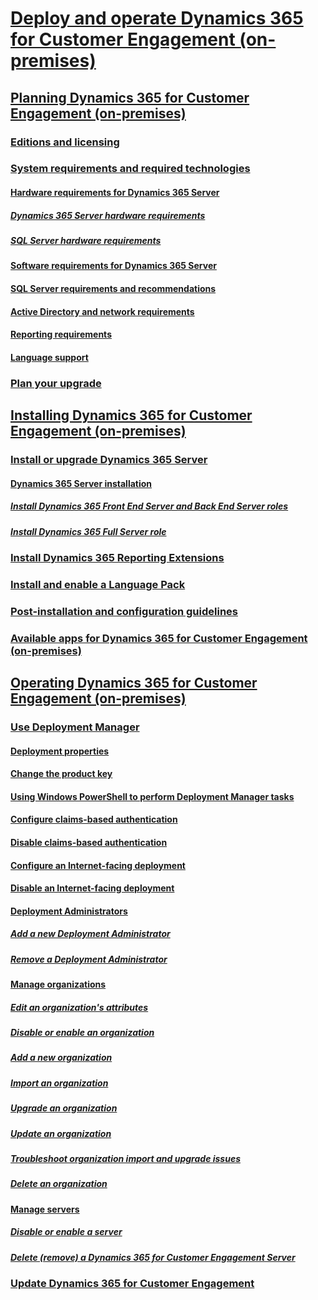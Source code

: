 # [Deploy and operate Dynamics 365 for Customer Engagement (on-premises)](deploy-and-operate-dynamics-365-on-premises.md)
## [Planning Dynamics 365 for Customer Engagement (on-premises)](planning-your-deployment-of-microsoft-dynamics-365.md)
### [Editions and licensing](microsoft-dynamics-365-editions-and-licensing.md)
### [System requirements and required technologies](system-requirements-required-technologies.md)
#### [Hardware requirements for Dynamics 365 Server](hardware-requirements.md)
##### [Dynamics 365 Server hardware requirements](microsoft-dynamics-365-server-hardware-requirements.md)
##### [SQL Server hardware requirements](sql-server-hardware-requirements-dynamics-365-server.md)
#### [Software requirements for Dynamics 365 Server](software-requirements-for-microsoft-dynamics-365-server.md)
#### [SQL Server requirements and recommendations](sql-server-requirements-recommendations.md)
#### [Active Directory and network requirements](active-directory-network-requirements.md)
#### [Reporting requirements](microsoft-dynamics-365-reporting-requirements.md)
#### [Language support](microsoft-dynamics-365-language-support.md)
<!-- ### [Prerequisites and considerations for planning your deployment of Dynamics 365 for Customer Engagement](prerequisites-considerations-planning-deployment.md)
#### [SQL Server installation and configuration](sql-server-installation-and-configuration.md)
##### [SQL Server requirements and recommendations for Dynamics 365 for Customer Engagement](sql-server-requirements-recommendations.md)
##### [SQL Server deployment](sql-server-deployment.md)
#### [Planning requirements for SQL Server Reporting Services](planning-requirements-for-sql-server-reporting-services.md)
### [Security considerations for Dynamics 365 for Customer Engagement](security-considerations-for-microsoft-dynamics-365.md)
#### [Security best practices for Dynamics 365 for Customer Engagement](security-best-practices-for-microsoft-dynamics-365.md)
#### [Administration best practices for on-premises deployments of Dynamics 365 for Customer Engagement](best-practices-on-premises-deployments.md)
#### [Operating system and platform technology security considerations for Dynamics 365 for Customer Engagement](operating-system-platform-security-considerations.md)
#### [Network ports for Dynamics 365 for Customer Engagement](network-ports-for-microsoft-dynamics-365.md)
#### [Known risks and vulnerabilities](known-risks-and-vulnerabilities.md)
### [Dynamics 365 for Customer Engagement supported configurations](microsoft-dynamics-365-supported-configurations.md)
#### [Dynamics 365 for Customer Engagement multiple-server deployment](microsoft-dynamics-365-multiple-server-deployment.md)
##### [Dynamics 365 for Customer Engagement server roles](microsoft-dynamics-365-server-roles.md)
##### [Support for Dynamics 365 for Customer Engagement multiple-server topologies](dynamics-365-multiple-server-topologies.md) -->
### [Plan your upgrade](plan-your-upgrade-to-microsoft-dynamics-365-server.md)
<!-- #### [Before you upgrade: issues and considerations](before-you-upgrade-issues-and-considerations.md)
#### [Upgrade the Dynamics Deployment](upgrade-the-microsoft-dynamics-deployment.md)
### [Advanced deployment options for Dynamics 365 for Customer Engagement Server](advanced-deployment-options.md)
#### [Configure a Dynamics 365 for Customer Engagement Internet-facing deployment](configure-internet-facing-deployment.md)
#### [Multi-organization deployment](multi-organization-deployment.md)
### [Accessibility in Dynamics 365 for Customer Engagement](accessibility-in-microsoft-dynamics-365.md) -->
## [Installing Dynamics 365 for Customer Engagement (on-premises)](installing-on-premises-dynamics-365.md)
### [Install or upgrade Dynamics 365 Server](install-or-upgrade-microsoft-dynamics-365-server.md)
#### [Dynamics 365 Server installation](microsoft-dynamics-365-server-installation.md)
##### [Install Dynamics 365 Front End Server and Back End Server roles](install-dynamics-365-front-back-end-server-roles.md)
##### [Install Dynamics 365 Full Server role](install-full-server-role-on-server.md)
<!-- ##### [Install Dynamics 365 for Customer Engagement Server on multiple computers](install-dynamics-365-server-multiple-computers.md) -->
### [Install Dynamics 365 Reporting Extensions](install-microsoft-dynamics-365-reporting-extensions.md)
<!-- ##### [Set configuration and organization databases for SQL Server AlwaysOn failover](configuration-organization-databases-alwayson-failover.md)
### [Upgrading Dynamics 365 for Customer Engagement Server](upgrading-microsoft-dynamics-365-server.md)
#### [Dynamics 365 for Customer Engagement Server upgrade preparations](microsoft-dynamics-365-server-upgrade-preparations.md)
#### [Upgrade from Dynamics 365 for Customer Engagement Server](upgrade-from-microsoft-dynamics-365-server.md)
#### [Upgrade from Dynamics CRM Server 2013 or Dynamics Server 2011](upgrade-dynamics-crm-server-2013-or-2011.md)
#### [Upgrade Dynamics 365 for Customer Engagement Reporting Extensions](upgrade-microsoft-dynamics-crm-reporting-extensions.md)
#### [After the upgrade](after-the-upgrade.md)
### [Install or upgrade Language Packs](install-or-upgrade-language-packs.md) -->
### [Install and enable a Language Pack](install-and-enable-a-language-pack.md)
<!-- #### [Upgrade and enable a Language Pack](upgrade-and-enable-a-language-pack.md)  ### [Install Dynamics 365 for Customer Engagement Report Authoring Extension](install-dynamics-365-report-authoring-extension.md)
### [Troubleshooting installation and upgrade](troubleshooting-installation-and-upgrade.md)
### [Configure IFD for Dynamics 365 for Customer Engagement](configure-ifd-for-dynamics-365.md)
#### [Implement claims-based authentication: internal access](implement-claims-based-authentication-internal-access.md)
##### [Deploy and configure AD FS](deploy-and-configure-ad-fs.md)
##### [Configure the Dynamics 365 for Customer Engagement Server for claims-based authentication](configure-the-dynamics-365-server-for-claims-based-authentication.md)
##### [Configure the AD FS server for claims-based authentication](configure-the-ad-fs-server-for-claims-based-authentication.md)
##### [Add the AD FS website to the Local intranet security zone](add-the-ad-fs-website-to-the-local-intranet-security-zone.md)
##### [Test internal claims-based authentication](test-internal-claims-based-authentication.md)
#### [Implement claims-based authentication: external access](implement-claims-based-authentication-external-access.md)
##### [Configure the Dynamics 365 for Customer Engagement server for IFD](configure-the-dynamics-365-server-for-ifd.md)
##### [Configure the AD FS server for IFD](configure-the-ad-fs-server-for-ifd.md)
##### [Test external claims-based authentication](test-external-claims-based-authentication.md)
#### [Dynamics 365 for Customer Engagement for tablets and IFD](dynamics-365-for-tablets-and-ifd.md)
#### [Dynamics 365 for Customer Engagement for phones and IFD](dynamics-365-for-phones-and-ifd.md)
#### [Configure Dynamics 365 for Customer Engagement for Outlook to use claims-based authentication](configure-dynamics-365-for-outlook-to-use-claims-based-authentication.md)
#### [Troubleshoot Dynamics 365 for Customer Engagement Server IFD](troubleshoot-dynamics-365-server-ifd.md)
### [Use the command prompt to install Dynamics 365 for Customer Engagement](use-command-prompt-install-dynamics-365-server.md)
#### [Install Dynamics 365 for Customer Engagement Server by using a command prompt](install-dynamics-365-server-command-prompt.md)
##### [Dynamics 365 for Customer Engagement Server XML configuration file](microsoft-dynamics-365-server-xml-configuration-file.md)
###### [Sample server XML configuration file](sample-server-xml-configuration-file.md)
###### [Sample server XML configuration file for installing with pre-created groups](sample-server-xml-config-file-pre-created-groups.md)
##### [Install Dynamics 365 for Customer Engagement Server roles using the command prompt](install-using-command-prompt.md)
###### [Sample XML configuration file that installs only the WebApplicationServer and OrganizationWebService roles](sample-xml-config-webapp-organizationweb.md)
##### [Sample XML configuration file that installs only the HelpServer role](sample-xml-configuration-file-helpserver.md)
#### [Install Dynamics 365 for Customer Engagement Extensions using a command prompt](install-dynamics-365-reporting-extensions-command.md)
##### [Dynamics 365 for Customer Engagement Reporting Extensions XML configuration file](dynamics-365-reporting-extensions-xml-config-file.md)
###### [Sample Dynamics 365 for Customer Engagement Reporting Extensions XML configuration file](sample-dynamics-365-reporting-extensions-xml-config-file.md)
#### [Install Dynamics 365 for Customer Engagement Report Authoring Extension using a command prompt](install-report-authoring-extension-command-prompt.md)
##### [Dynamics 365 for Customer Engagement Report Authoring Extension XML configuration file](dynamics-365-report-authoring-extension-xml-config-file.md)
###### [Sample Dynamics 365 for Customer Engagement Report Authoring Extension XML configuration file](sample-report-authoring-extension-xml-config-file.md) -->
### [Post-installation and configuration guidelines](post-installation-configuration-guidelines-dynamics-365.md)
### [Available apps for Dynamics 365 for Customer Engagement (on-premises)](available-apps.md)
<!-- ### [Uninstall, repair, and change Dynamics 365 for Customer Engagement](uninstall-repair-and-change-microsoft-dynamics-365.md)
#### [Uninstall, change, or repair Dynamics 365 for Customer Engagement Server](uninstall-change-repair-dynamics-365-server.md)
#### [Uninstall or repair Dynamics 365 for Customer Engagement Reporting Extensions](uninstall-repair-dynamics-365-reporting-extensions.md)
#### [Uninstall or repair Dynamics 365 for Customer Engagement Report Authoring Extension](uninstall-repair-dynamics-365-report-authoring-extension.md)
#### [Uninstall or repair a Dynamics 365 for Customer Engagement Language Pack](uninstall-repair-dynamics-365-language-pack.md) -->
## [Operating Dynamics 365 for Customer Engagement (on-premises)](operating-microsoft-dynamics-365.md)
<!-- ### [Administer the deployment using Windows PowerShell](administer-the-deployment-using-windows-powershell.md)
#### [Update deployment configuration settings](update-deployment-configuration-settings.md)
##### [Configure claims settings](configure-claims-settings.md)
##### [Configure IFD settings](configure-ifd-settings.md)
##### [Configure web address settings](configure-web-address-settings.md) -->
### [Use Deployment Manager](use-deployment-manager-to-manage-the-deployment.md)
#### [Deployment properties](microsoft-dynamics-365-deployment-properties.md)
#### [Change the product key](change-the-product-key.md)
#### [Using Windows PowerShell to perform Deployment Manager tasks](powershell-deployment-manager-tasks.md)
#### [Configure claims-based authentication](configure-claims-based-authentication.md)
#### [Disable claims-based authentication](disable-claims-based-authentication.md)
#### [Configure an Internet-facing deployment](configure-an-internet-facing-deployment.md)
#### [Disable an Internet-facing deployment](disable-an-internet-facing-deployment.md)
#### [Deployment Administrators](deployment-administrators.md)
##### [Add a new Deployment Administrator](add-a-new-deployment-administrator.md)
##### [Remove a Deployment Administrator](remove-a-deployment-administrator.md)
#### [Manage organizations](manage-organizations.md)
##### [Edit an organization's attributes](edit-an-organization-s-attributes.md)
##### [Disable or enable an organization](disable-or-enable-an-organization.md)
##### [Add a new organization](add-a-new-organization.md)
##### [Import an organization](import-an-organization.md)
##### [Upgrade an organization](upgrade-an-organization.md)
##### [Update an organization](update-an-organization.md)
##### [Troubleshoot organization import and upgrade issues](troubleshoot-organization-import-and-upgrade-issues.md)
##### [Delete an organization](delete-an-organization.md)
#### [Manage servers](manage-servers.md)
##### [Disable or enable a server](disable-or-enable-a-server.md)
##### [Delete (remove) a Dynamics 365 for Customer Engagement Server](delete-remove-a-microsoft-dynamics-365-server.md)
<!-- ### [Troubleshooting and known issues for Dynamics 365 for Customer Engagement](troubleshooting-and-known-issues.md)
#### [Monitor and troubleshoot Dynamics 365 for Customer Engagement](monitor-and-troubleshoot-dynamics-365.md)
#### [Dynamics 365 for Customer Engagement Monitoring Service](microsoft-dynamics-365-monitoring-service.md) -->
### [Update Dynamics 365 for Customer Engagement](update-microsoft-dynamics-crm.md)
<!-- ### [Dynamics 365 for Customer Engagement database maintenance](microsoft-dynamics-365-database-maintenance.md)
#### [Dynamics 365 for Customer Engagement organization database indexes](dynamics-365-organization-database-indexes.md)
### [Dynamics 365 for Customer Engagement data protection and recovery](microsoft-dynamics-365-data-protection-and-recovery.md)
#### [Dynamics 365 for Customer Engagement VSS writer service](microsoft-dynamics-365-vss-writer-service.md)
#### [Back up the Dynamics 365 for Customer Engagement System](back-up-the-microsoft-dynamics-365-system.md)
#### [Exporting and importing customizations and solutions](exporting-and-importing-customizations-and-solutions.md)
#### [Dynamics 365 for Customer Engagement failure recovery](microsoft-dynamics-365-failure-recovery.md)
##### [SQL Server failure recovery](sql-server-failure-recovery.md)
##### [Dynamics 365 for Customer Engagement Server failure recovery](microsoft-dynamics-365-server-failure-recovery.md) -->